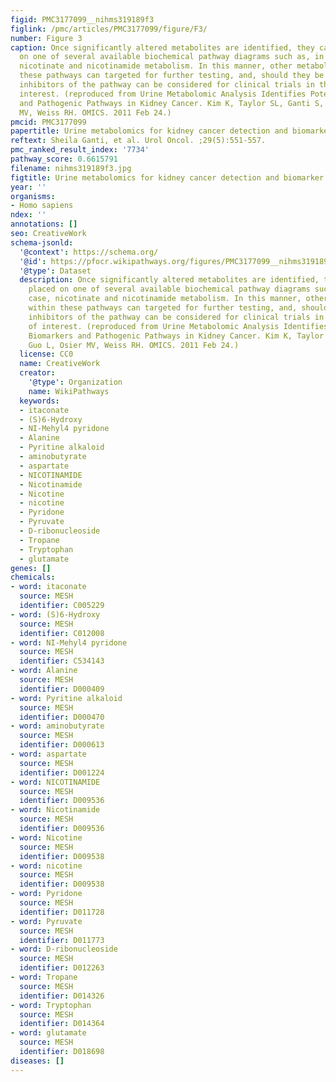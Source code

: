 ```yaml
---
figid: PMC3177099__nihms319189f3
figlink: /pmc/articles/PMC3177099/figure/F3/
number: Figure 3
caption: Once significantly altered metabolites are identified, they can be placed
  on one of several available biochemical pathway diagrams such as, in this case,
  nicotinate and nicotinamide metabolism. In this manner, other metabolites within
  these pathways can targeted for further testing, and, should they be available,
  inhibitors of the pathway can be considered for clinical trials in the disease of
  interest. (reproduced from Urine Metabolomic Analysis Identifies Potential Biomarkers
  and Pathogenic Pathways in Kidney Cancer. Kim K, Taylor SL, Ganti S, Guo L, Osier
  MV, Weiss RH. OMICS. 2011 Feb 24.)
pmcid: PMC3177099
papertitle: Urine metabolomics for kidney cancer detection and biomarker discovery.
reftext: Sheila Ganti, et al. Urol Oncol. ;29(5):551-557.
pmc_ranked_result_index: '7734'
pathway_score: 0.6615791
filename: nihms319189f3.jpg
figtitle: Urine metabolomics for kidney cancer detection and biomarker discovery
year: ''
organisms:
- Homo sapiens
ndex: ''
annotations: []
seo: CreativeWork
schema-jsonld:
  '@context': https://schema.org/
  '@id': https://pfocr.wikipathways.org/figures/PMC3177099__nihms319189f3.html
  '@type': Dataset
  description: Once significantly altered metabolites are identified, they can be
    placed on one of several available biochemical pathway diagrams such as, in this
    case, nicotinate and nicotinamide metabolism. In this manner, other metabolites
    within these pathways can targeted for further testing, and, should they be available,
    inhibitors of the pathway can be considered for clinical trials in the disease
    of interest. (reproduced from Urine Metabolomic Analysis Identifies Potential
    Biomarkers and Pathogenic Pathways in Kidney Cancer. Kim K, Taylor SL, Ganti S,
    Guo L, Osier MV, Weiss RH. OMICS. 2011 Feb 24.)
  license: CC0
  name: CreativeWork
  creator:
    '@type': Organization
    name: WikiPathways
  keywords:
  - itaconate
  - (S)6-Hydroxy
  - NI-Mehyl4 pyridone
  - Alanine
  - Pyritine alkaloid
  - aminobutyrate
  - aspartate
  - NICOTINAMIDE
  - Nicotinamide
  - Nicotine
  - nicotine
  - Pyridone
  - Pyruvate
  - D-ribonucleoside
  - Tropane
  - Tryptophan
  - glutamate
genes: []
chemicals:
- word: itaconate
  source: MESH
  identifier: C005229
- word: (S)6-Hydroxy
  source: MESH
  identifier: C012008
- word: NI-Mehyl4 pyridone
  source: MESH
  identifier: C534143
- word: Alanine
  source: MESH
  identifier: D000409
- word: Pyritine alkaloid
  source: MESH
  identifier: D000470
- word: aminobutyrate
  source: MESH
  identifier: D000613
- word: aspartate
  source: MESH
  identifier: D001224
- word: NICOTINAMIDE
  source: MESH
  identifier: D009536
- word: Nicotinamide
  source: MESH
  identifier: D009536
- word: Nicotine
  source: MESH
  identifier: D009538
- word: nicotine
  source: MESH
  identifier: D009538
- word: Pyridone
  source: MESH
  identifier: D011728
- word: Pyruvate
  source: MESH
  identifier: D011773
- word: D-ribonucleoside
  source: MESH
  identifier: D012263
- word: Tropane
  source: MESH
  identifier: D014326
- word: Tryptophan
  source: MESH
  identifier: D014364
- word: glutamate
  source: MESH
  identifier: D018698
diseases: []
---
```

